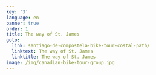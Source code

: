 ```yaml
---
key: '3'
language: en
banner: true
order: 1
title: The way of St. James
goto:
  link: santiago-de-compostela-bike-tour-costal-path/
  linktext: The way of St. James
  linktitle: The way of St. James
image: /img/canadian-bike-tour-group.jpg
---
```



